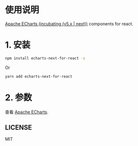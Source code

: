 # 使用说明

[Apache ECharts (incubating (v5.x | next))](https://github.com/apache/incubator-echarts) components for react.

# 1. 安装

```sh
npm install echarts-next-for-react -s
```

Or

```sh
yarn add echarts-next-for-react
```

# 2. 参数

查看 [Apache ECharts](https://echarts.apache.org/en/index.html).

## LICENSE

MIT
